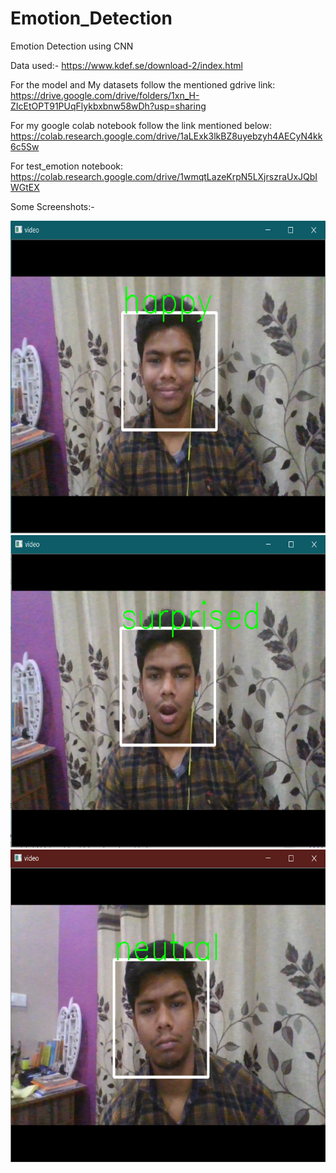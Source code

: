 # Emotion_Detection
Emotion Detection using CNN

Data used:- https://www.kdef.se/download-2/index.html

For the model and My datasets follow the mentioned gdrive link:
https://drive.google.com/drive/folders/1xn_H-ZIcEtOPT91PUqFlykbxbnw58wDh?usp=sharing

For my google colab notebook follow the link mentioned below:
https://colab.research.google.com/drive/1aLExk3lkBZ8uyebzyh4AECyN4kk6c5Sw

For test_emotion notebook: https://colab.research.google.com/drive/1wmqtLazeKrpN5LXjrszraUxJQbIWGtEX


Some Screenshots:-

<img src="https://github.com/djsahu/Emotion_Detection/blob/master/happy.png" width="700" height="500">
<br>
<img src="https://github.com/djsahu/Emotion_Detection/blob/master/Surprise.png" width="700" height="500">
<br>
<img src="https://github.com/djsahu/Emotion_Detection/blob/master/Neutal.png" width="700" height="500">
